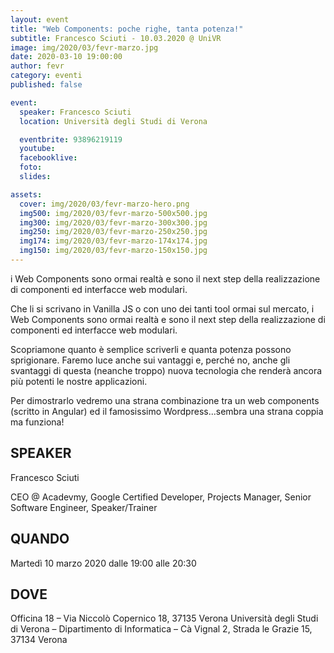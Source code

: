 ```yaml
---
layout: event
title: "Web Components: poche righe, tanta potenza!"
subtitle: Francesco Sciuti - 10.03.2020 @ UniVR
image: img/2020/03/fevr-marzo.jpg
date: 2020-03-10 19:00:00
author: fevr
category: eventi
published: false

event:
  speaker: Francesco Sciuti
  location: Università degli Studi di Verona

  eventbrite: 93896219119
  youtube:
  facebooklive:
  foto:
  slides:

assets:
  cover: img/2020/03/fevr-marzo-hero.png
  img500: img/2020/03/fevr-marzo-500x500.jpg
  img300: img/2020/03/fevr-marzo-300x300.jpg
  img250: img/2020/03/fevr-marzo-250x250.jpg
  img174: img/2020/03/fevr-marzo-174x174.jpg
  img150: img/2020/03/fevr-marzo-150x150.jpg
---
```


i Web Components sono ormai realtà e sono il next step della realizzazione di componenti ed interfacce web modulari.

Che li si scrivano in Vanilla JS o con uno dei tanti tool ormai sul mercato, i Web Components sono ormai realtà e sono il next step della realizzazione di componenti ed interfacce web modulari.

Scopriamone quanto è semplice scriverli e quanta potenza possono sprigionare. Faremo luce anche sui vantaggi e, perché no, anche gli svantaggi di questa (neanche troppo) nuova tecnologia che renderà ancora più potenti le nostre applicazioni.

Per dimostrarlo vedremo una strana combinazione tra un web components (scritto in Angular) ed il famosissimo Wordpress...sembra una strana coppia ma funziona!

## SPEAKER

Francesco Sciuti

CEO @ Acadevmy, Google Certified Developer, Projects Manager, Senior Software Engineer, Speaker/Trainer

## QUANDO

Martedì 10 marzo 2020 dalle 19:00 alle 20:30

## DOVE

Officina 18 – Via Niccolò Copernico 18, 37135 Verona
Università degli Studi di Verona – Dipartimento di Informatica – Cà Vignal 2, Strada le Grazie 15, 37134 Verona
